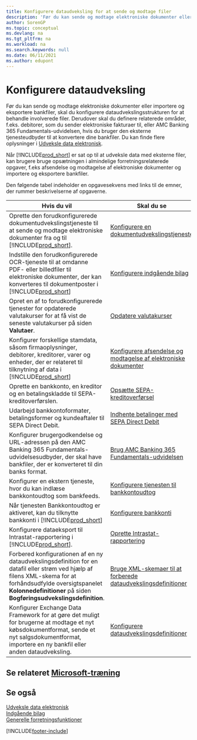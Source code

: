 ```yaml
---
title: Konfigurere dataudveksling for at sende og modtage filer
description: 'Før du kan sende og modtage elektroniske dokumenter eller importere og eksportere bankfiler, skal du konfigurere dataudvekslingsstrukturen for at behandle involverede filer.'
author: SorenGP
ms.topic: conceptual
ms.devlang: na
ms.tgt_pltfrm: na
ms.workload: na
ms.search.keywords: null
ms.date: 06/11/2021
ms.author: edupont
---
```

# <a name="setting-up-data-exchange" />Konfigurere dataudveksling

Før du kan sende og modtage elektroniske dokumenter eller importere og eksportere bankfiler, skal du konfigurere dataudvekslingsstrukturen for at behandle involverede filer. Derudover skal du definere relaterede områder, f.eks. debitorer, som du sender elektroniske fakturaer til, eller AMC Banking 365 Fundamentals-udvidelsen, hvis du bruger den eksterne tjenesteudbyder til at konvertere dine bankfiler. Du kan finde flere oplysninger i [Udveksle data elektronisk](across-data-exchange.md).  

 Når [!INCLUDE[prod_short](includes/prod_short.md)] er sat op til at udveksle data med eksterne filer, kan brugere bruge opsætningen i almindelige forretningsrelaterede opgaver, f.eks afsendelse og modtagelse af elektroniske dokumenter og importere og eksportere bankfiler.  

 Den følgende tabel indeholder en opgavesekvens med links til de emner, der rummer beskrivelserne af opgaverne.  

|**Hvis du vil**|**Skal du se**|  
|------------|-------------|  
|Oprette den forudkonfigurerede dokumentudvekslingstjeneste til at sende og modtage elektroniske dokumenter fra og til [!INCLUDE[prod_short](includes/prod_short.md)].|[Konfigurere en dokumentudvekslingstjeneste](across-how-to-set-up-a-document-exchange-service.md)|  
|Indstille den forudkonfigurerede OCR-tjeneste til at omdanne PDF- eller billedfiler til elektroniske dokumenter, der kan konverteres til dokumentposter i [!INCLUDE[prod_short](includes/prod_short.md)]|[Konfigurere indgående bilag](across-how-setup-income-documents.md)|  
|Opret en af to forudkonfigurerede tjenester for opdaterede valutakurser for at få vist de seneste valutakurser på siden **Valutaer**.|[Opdatere valutakurser](finance-how-update-currencies.md)|  
|Konfigurer forskellige stamdata, såsom firmaoplysninger, debitorer, kreditorer, varer og enheder, der er relateret til tilknytning af data i [!INCLUDE[prod_short](includes/prod_short.md)]|[Konfigurere afsendelse og modtagelse af elektroniske dokumenter](across-how-to-set-up-electronic-document-sending-and-receiving.md)|  
|Oprette en bankkonto, en kreditor og en betalingskladde til SEPA-kreditoverførslen.|[Opsætte SEPA-kreditoverførsel](finance-make-payments-with-bank-data-conversion-service-or-sepa-credit-transfer.md#setting-up-sepa-credit-transfer)|  
|Udarbejd bankkontoformater, betalingsformer og kundeaftaler til SEPA Direct Debit.|[Indhente betalinger med SEPA Direct Debit](finance-collect-payments-with-sepa-direct-debit.md)|  
|Konfigurer brugergodkendelse og URL-adressen på den AMC Banking 365 Fundamentals-udvidelsesudbyder, der skal have bankfiler, der er konverteret til din banks format.|[Brug AMC Banking 365 Fundamentals-udvidelsen](ui-extensions-amc-banking.md)|  
|Konfigurer en ekstern tjeneste, hvor du kan indlæse bankkontoudtog som bankfeeds.|[Konfigurere tjenesten til bankkontoudtog](bank-how-setup-bank-statement-service.md)|  
|Når tjenesten Bankkontoudtog er aktiveret, kan du tilknytte bankkonti i [!INCLUDE[prod_short](includes/prod_short.md)]|[Konfigurere bankkonti](bank-how-setup-bank-accounts.md)|  
|Konfigurere dataeksport til Intrastat-rapportering i [!INCLUDE[prod_short](includes/prod_short.md)].|[Oprette Intrastat-rapportering](finance-how-setup-report-intrastat.md)|
|Forbered konfigurationen af en ny dataudvekslingsdefinition for en datafil eller strøm ved hjælp af filens XML-skema for at forhåndsudfylde oversigtspanelet **Kolonnedefinitioner** på siden **Bogføringsudvekslingsdefinition**.|[Bruge XML-skemaer til at forberede dataudvekslingsdefinitioner](across-how-to-use-xml-schemas-to-prepare-data-exchange-definitions.md)|  
|Konfigurer Exchange Data Framework for at gøre det muligt for brugerne at modtage et nyt købsdokumentformat, sende et nyt salgsdokumentformat, importere en ny bankfil eller anden dataudveksling.|[Konfigurere dataudvekslingsdefinitioner](across-how-to-set-up-data-exchange-definitions.md)|  

## <a name="see-related-microsoft-training" />Se relateret [Microsoft-træning](/training/modules/electronic-documents-dynamics-365-business-central/)

## <a name="see-also" />Se også

[Udveksle data elektronisk](across-data-exchange.md)  
[Indgående bilag](across-income-documents.md)  
[Generelle forretningsfunktioner](ui-across-business-areas.md)  


[!INCLUDE[footer-include](includes/footer-banner.md)]
